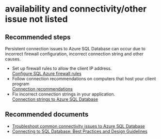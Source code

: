 <properties
	pageTitle="availability and connectivity/other issue not listed"
	description="availability and connectivity/other issue not listed"
	service="microsoft.sql"
	resource="servers"
	authors="emlisa"
	displayOrder="2"
	selfHelpType="generic"
	supportTopicIds="32628803"
	resourceTags="servers, databases"
	productPesIds="13491"
	cloudEnvironments="public"
/>


# availability and connectivity/other issue not listed

## **Recommended steps**
Persistent connection issues to Azure SQL Database can occur due to incorrect firewall configuration, incorrect connection string and other causes.

* Set up firewall rules to allow the client IP address.<br>
[Configure SQL Azure firewall rules](https://azure.microsoft.com/documentation/articles/sql-database-configure-firewall-settings/)
* Follow connection recommendations on computers that host your client program<br>
[Connection recommendations](https://azure.microsoft.com/documentation/articles/sql-database-connect-central-recommendations/#connection-recommendations)
* Fix incorrect connection strings in your application.<br>
[Connection strings to Azure SQL Database](https://azure.microsoft.com/documentation/articles/sql-database-connectivity-issues/#connections-to-azure-sql-database)

## **Recommended documents**
* [Troubleshoot common connectivity issues to Azure SQL Database](https://azure.microsoft.com/documentation/articles/sql-database-troubleshoot-common-connection-issues/)<br>
* [Connecting to SQL Database: Best Practices and Design Guidelines](https://azure.microsoft.com/documentation/articles/sql-database-troubleshoot-common-connection-issues/)
